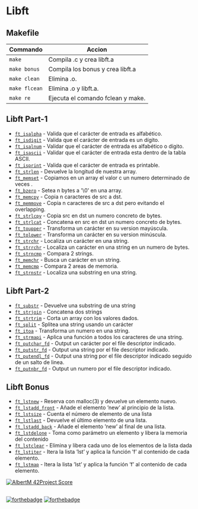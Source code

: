 # Libft

## Makefile

| Commando       	|  Accion 	|
|----------------	|----------	|
| `make`      	    | Compila .c y crea libft.a  	|
| `make bonus`      | Compila los bonus y crea libft.a  	|
| `make clean`      | Elimina .o. |
| `make flcean`     | Elimina .o y libft.a.  	|
| `make re`     	| Ejecuta el comando fclean y make.  	|

## Libft Part-1
- [`ft_isalpha`](ft_isalpha.c)	        - Valida que el carácter de entrada es alfabético.
- [`ft_isdigit`](ft_isdigit.c)          - Valida que el carácter de entrada es un dígito.
- [`ft_isalnum`](ft_isalnum.c)          - Validar que el carácter de entrada es alfabético o dígito.
- [`ft_isascii`](ft_isascii.c)          - Validar que el carácter de entrada esta dentro de la tabla ASCII.
- [`ft_isprint`](ft_isprint.c)          - Valida que el carácter de entrada es printable.
- [`ft_strlen`](ft_strlen.c)            - Devuelve la longitud de nuestra array.
- [`ft_memset`](ft_memset.c)            - Copiamos en un array el valor c un numero determinado de veces .
- [`ft_bzero`](ft_bzero.c)              - Setea n bytes a '\0' en una array. 
- [`ft_memcpy`](ft_memcpy.c)            - Copia n caracteres de src a dst.
- [`ft_memmove`](ft_memmove.c)          - Copia n caracteres de src a dst pero evitando el overlapping.
- [`ft_strlcpy`](ft_strlcpy.c)          - Copia src en dst un numero concreto de bytes.
- [`ft_strlcat`](ft_strlcat.c)          - Concatena en src en dst un numero concreto de bytes.
- [`ft_toupper`](ft_toupper.c)          - Transforma un carácter en su version mayúscula.
- [`ft_tolower`](ft_tolower.c)          - Transforma un carácter en su version minúscula.
- [`ft_strchr`](ft_strchr.c)            - Localiza un carácter en una string.
- [`ft_strrchr`](ft_strrchr.c)          - Localiza un carácter en una string en un numero de bytes.
- [`ft_strncmp`](ft_strncmp.c)          - Compara 2 strings.
- [`ft_memchr`](ft_memchr.c)            - Busca un carácter en un string.
- [`ft_memcmp`](ft_memcmp.c)            - Compara 2 areas de memoria.
- [`ft_strnstr`](ft_strnstr.c)          - Localiza una substring en una string.

## Libft Part-2
- [`ft_substr`](ft_substr.c)	        - Devuelve una substring de una string
- [`ft_strjoin`](ft_strjoin.c)	        - Concatena dos strings
- [`ft_strtrim`](ft_strtrim.c)	        - Corta un array con los valores dados.
- [`ft_split`](ft_split.c)	            - Splitea una string usando un carácter
- [`ft_itoa`](ft_itoa.c)	            - Transforma un numero en una string. 
- [`ft_strmapi`](ft_strmapi.c)          - Aplica una función a todos los caracteres de una string. 
- [`ft_putchar_fd`](ft_putchar_fd.c)	- Output un carácter por el file descriptor indicado.
- [`ft_putstr_fd`](ft_putstr_fd.c)      - Output una string por el file descriptor indicado.
- [`ft_putendl_fd`](ft_putendl_fd.c)	- Output una string por el file descriptor indicado seguido de un salto de linea.
- [`ft_putnbr_fd`](ft_putnbr_fd.c)	    - Output un numero por el file descriptor indicado. 

## Libft Bonus
- [`ft_lstnew`](ft_lstnew.c)	            - Reserva con malloc(3) y devuelve un elemento nuevo.
- [`ft_lstadd_front`](ft_lstadd_front.c)	- Añade el elemento ’new’ al principio de la lista.
- [`ft_lstsize`](ft_lstsize.c)	          - Cuenta el número de elemento de una lista
- [`ft_lstlast`](ft_lstlast.c)	          - Devuelve el último elemento de una lista.
- [`ft_lstadd_back`](ft_lstadd_back.c)	  - Añade el elemento ’new’ al final de una lista.
- [`ft_lstdelone`](ft_lstdelone.c)	      - Toma como parámetro un elemento y libera la memoria del contenido
- [`ft_lstclear`](ft_lstclear.c)	        - Elimina y libera cada uno de los elementos de la lista dada
- [`ft_lstiter`](ft_lstiter.c)	          - Itera la lista ’lst’ y aplica la función ’f’ al contenido de cada elemento.
- [`ft_lstmap`](ft_lstmap.c)	            - Itera la lista ’lst’ y aplica la función ’f’ al contenido de cada elemento.

[![AlbertM 42Project Score](https://badge42.herokuapp.com/api/project/amantara/Libft)](https://github.com/JaeSeoKim/badge42)

##
[![forthebadge](https://forthebadge.com/images/badges/made-with-c.svg)](https://forthebadge.com)
[![forthebadge](https://forthebadge.com/images/badges/built-with-love.svg)](https://forthebadge.com)
